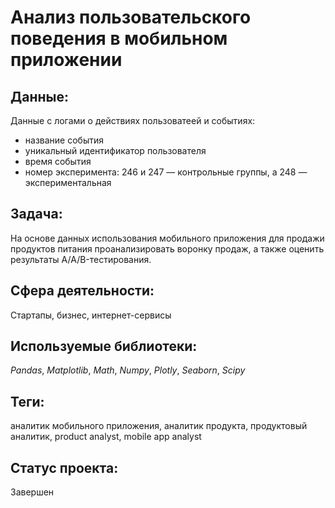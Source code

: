# Анализ пользовательского поведения в мобильном приложении

## Данные:

Данные с логами о действиях пользоватеей и событиях:
* название события
* уникальный идентификатор пользователя
* время события
* номер эксперимента: 246 и 247 — контрольные группы, а 248 — экспериментальная

## Задача:

На основе данных использования мобильного приложения для продажи продуктов питания проанализировать воронку продаж, а также оценить результаты A/A/B-тестирования.

## Сфера деятельности:

Стартапы, бизнес, интернет-сервисы

## Используемые библиотеки:

_Pandas_, _Matplotlib_, _Math_, _Numpy_, _Plotly_, _Seaborn_, _Scipy_

## Теги:

аналитик мобильного приложения, аналитик продукта, продуктовый аналитик, product analyst, mobile app analyst

## Статус проекта:

Завершен
